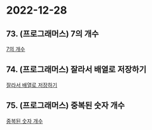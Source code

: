 # 2022-12-28

## 73. (프로그래머스) 7의 개수

[7의 개수](https://school.programmers.co.kr/learn/courses/30/lessons/120912)

## 74. (프로그래머스) 잘라서 배열로 저장하기

[잘라서 배열로 저장하기](https://school.programmers.co.kr/learn/courses/30/lessons/120913)

## 75. (프로그래머스) 중복된 숫자 개수

[중복된 숫자 개수](https://school.programmers.co.kr/learn/courses/30/lessons/120583)
